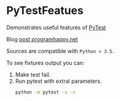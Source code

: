# PyTestFeatues
Demonstrates useful features of [PyTest](https://docs.pytest.org/)

Blog [post programhappy.net](https://programhappy.net/2020/04/24/pytest-in-5-minutes/)

Sources are compatible with `Python > 3.5`.

To see fixtures output you can:
1. Make test fail.
1. Run pytest with extral parameters.
    ```sh
    python -m pytest -v -s 
    ```